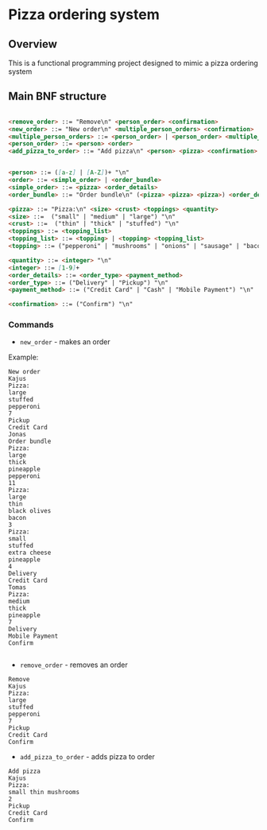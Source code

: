 # Pizza ordering system

## Overview

This is a functional programming project designed to mimic a pizza ordering system

## Main BNF structure

```markdown

<remove_order> ::= "Remove\n" <person_order> <confirmation>
<new_order> ::= "New order\n" <multiple_person_orders> <confirmation>
<multiple_person_orders> ::= <person_order> | <person_order> <multiple_person_orders>
<person_order> ::= <person> <order>
<add_pizza_to_order> ::= "Add pizza\n" <person> <pizza> <confirmation>


<person> ::= ([a-z] | [A-Z])+ "\n"
<order> ::= <simple_order> | <order_bundle>
<simple_order> ::= <pizza> <order_details>
<order_bundle> ::= "Order bundle\n" (<pizza> <pizza> <pizza>) <order_details>

<pizza> ::= "Pizza:\n" <size> <crust> <toppings> <quantity>
<size> ::=  ("small" | "medium" | "large") "\n"
<crust> ::=  ("thin" | "thick" | "stuffed") "\n"
<toppings> ::= <topping_list>
<topping_list> ::= <topping> | <topping> <topping_list>
<topping> ::= ("pepperoni" | "mushrooms" | "onions" | "sausage" | "bacon" | "extra cheese") "\n"

<quantity> ::= <integer> "\n"
<integer> ::= [1-9]+
<order_details> ::= <order_type> <payment_method>
<order_type> ::= ("Delivery" | "Pickup") "\n"
<payment_method> ::= ("Credit Card" | "Cash" | "Mobile Payment") "\n"

<confirmation> ::= ("Confirm") "\n"
```

### Commands

* `new_order` - makes an order

Example:
```
New order
Kajus
Pizza:
large
stuffed
pepperoni
7
Pickup
Credit Card
Jonas
Order bundle
Pizza:
large
thick
pineapple
pepperoni
11
Pizza:
large
thin
black olives
bacon
3
Pizza:
small
stuffed
extra cheese
pineapple
4
Delivery
Credit Card
Tomas
Pizza:
medium
thick
pineapple
7
Delivery
Mobile Payment
Confirm


```
* `remove_order` - removes an order
    
```
Remove
Kajus
Pizza:
large
stuffed
pepperoni
7
Pickup
Credit Card
Confirm
```

* `add_pizza_to_order` - adds pizza to order
```
Add pizza
Kajus
Pizza:
small thin mushrooms
2
Pickup
Credit Card
Confirm
```